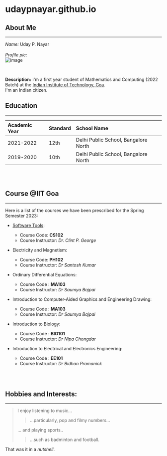# udaypnayar.github.io

## About Me
---

_Name:_ Uday P. Nayar  
<br>
_Profile pic:_  
 ![image](https://img-getpocket.cdn.mozilla.net/296x148/filters:format(jpeg):quality(60):no_upscale():strip_exif()/https%3A%2F%2Fs3.amazonaws.com%2Fpocket-curatedcorpusapi-prod-images%2F36d0d05d-47f7-4aad-8cea-47b106624815.jpeg)

<br>

**Description:**
I'm a first year student of Mathematics and Computing (2022 Batch) at the [Indian Institute of Technology, Goa](https://iitgoa.ac.in/).  
I'm an Indian citizen.   
  

## Education
---

Academic Year | Standard | School Name
:--- | :--- | :---
2021-2022 | 12th | Delhi Public School, Bangalore North
2019-2020 | 10th | Delhi Public School, Bangalore North

<br><br>  
  
## Course @IIT Goa
---
Here is a list of the courses we have been prescribed for the Spring Semester 2023:

- [Software Tools]():
	* Course Code: **CS102** 
	* Course Instructor: _Dr. Clint P. George_

- Electricity and Magnetism:
	* Course Code: **PH102**
	* Course Instructor: _Dr Santosh Kumar_

- Ordinary Differential Equations:
	* Course Code : **MA103**
	* Course Instructor: _Dr Saumya Bajpai_

- Introduction to Computer-Aided Graphics and Engineering Drawing: 
	* Course Code : **MA103**
	* Course Instructor: _Dr Saumya Bajpai_

- Introduction to Biology:
	* Course Code : **BIO101**
	* Course Instructor: _Dr Nipa Chongdar_
	
- Introduction to Electrical and Electronics Engineering:
	* Course Code : **EE101**
	* Course Instructor: _Dr Bidhan Pramanick_

<br><br>

## Hobbies and Interests:
---

> I enjoy listening to music...
>> ...particularly, pop and filmy numbers...
> 
> ... and playing sports..
>> ...such as badminton and football.
>  
That was it in a _nutshell_.



